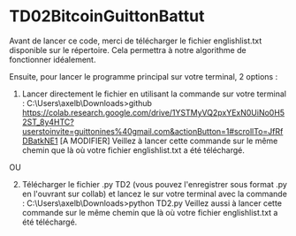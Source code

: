 # TD02BitcoinGuittonBattut
Avant de lancer ce code, merci de télécharger le fichier englishlist.txt disponible sur le répertoire. Cela permettra à notre algorithme de fonctionner idéalement.

Ensuite, pour lancer le programme principal sur votre terminal, 2 options :
1. Lancer directement le fichier en utilisant la commande sur votre terminal :
 C:\Users\axelb\Downloads>github https://colab.research.google.com/drive/1YSTMyVQ2pxYExN0UiNo0H52ST_8y4HTC?userstoinvite=guittonines%40gmail.com&actionButton=1#scrollTo=JfRfDBatkNE1  [A MODIFIER] 
 Veillez à lancer cette commande sur le même chemin que là où votre fichier englishlist.txt a été téléchargé.
 
 OU 
 
2. Télécharger le fichier .py TD2 (vous pouvez l'enregistrer sous format .py en l'ouvrant sur collab) et lancez le sur votre terminal avec la commande :
 C:\Users\axelb\Downloads>python TD2.py
 Veillez aussi à lancer cette commande sur le même chemin que là où votre fichier englishlist.txt a été téléchargé.
 
